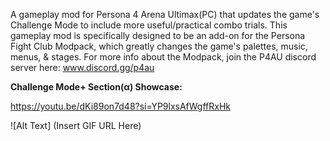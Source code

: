 A gameplay mod for Persona 4 Arena Ultimax(PC) that updates the game's Challenge Mode to include more useful/practical combo trials.
This gameplay mod is specifically designed to be an add-on for the Persona Fight Club Modpack, which greatly changes the game's palettes, music, menus, & stages. For more info about the Modpack, join the P4AU discord server here: www.discord.gg/p4au


**Challenge Mode+ Section(α) Showcase:**

https://youtu.be/dKi89on7d48?si=YP9lxsAfWgffRxHk


![Alt Text]
(Insert GIF URL Here)